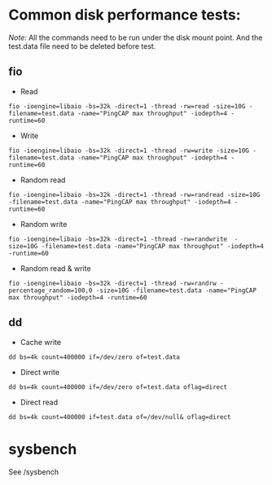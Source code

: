 # Common disk performance tests:

*Note:* All the commands need to be run under the disk mount point. And the test.data file need to be deleted before test.

## fio
* Read
```
fio -ioengine=libaio -bs=32k -direct=1 -thread -rw=read -size=10G -filename=test.data -name="PingCAP max throughput" -iodepth=4 -runtime=60
```

* Write
```
fio -ioengine=libaio -bs=32k -direct=1 -thread -rw=write -size=10G -filename=test.data -name="PingCAP max throughput" -iodepth=4 -runtime=60
```

* Random read
```
fio -ioengine=libaio -bs=32k -direct=1 -thread -rw=randread -size=10G -filename=test.data -name="PingCAP max throughput" -iodepth=4 -runtime=60
```

* Random write
```
fio -ioengine=libaio -bs=32k -direct=1 -thread -rw=randwrite  -size=10G -filename=test.data -name="PingCAP max throughput" -iodepth=4 -runtime=60
```

* Random read & write
```
fio -ioengine=libaio -bs=32k -direct=1 -thread -rw=randrw -percentage_random=100,0 -size=10G -filename=test.data -name="PingCAP max throughput" -iodepth=4 -runtime=60
```

## dd

* Cache write
```
dd bs=4k count=400000 if=/dev/zero of=test.data
```

* Direct write
```
dd bs=4k count=400000 if=/dev/zero of=test.data oflag=direct
```

* Direct read
```
dd bs=4k count=400000 if=test.data of=/dev/null& oflag=direct
```

# sysbench

See /sysbench
